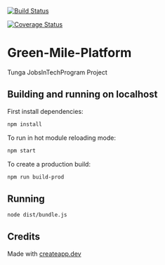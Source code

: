 [![Build Status](https://travis-ci.org/afashaisakiye/Green-Mile-Platform.svg?branch=master)](https://travis-ci.org/taniarascia/chip8)


[![Coverage Status](https://coveralls.io/repos/github/afashaisakiye/Green-Mile-Platform/badge.svg?branch=master)](https://coveralls.io/github/taniarascia/chip8?branch=master)

# Green-Mile-Platform
Tunga JobsInTechProgram Project

## Building and running on localhost

First install dependencies:

```sh
npm install
```

To run in hot module reloading mode:

```sh
npm start
```

To create a production build:

```sh
npm run build-prod
```

## Running

```sh
node dist/bundle.js
```

## Credits

Made with [createapp.dev](https://createapp.dev/)
